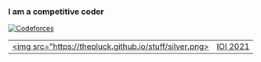 ### I am a competitive coder

[![Codeforces](https://cp-logo.vercel.app/codeforces/SmolderingFire?logo=true)](https://codeforces.com/profile/SmolderingFire)

[<table><tr><td><img src="https://thepluck.github.io/stuff/silver.png></td><td> IOI 2021 </td></tr></table>](https://stats.ioinformatics.org/people/7656)
